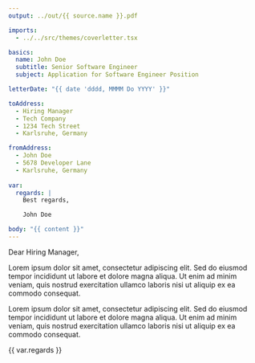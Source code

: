 ```yaml
---
output: ../out/{{ source.name }}.pdf

imports:
  - ../../src/themes/coverletter.tsx

basics:
  name: John Doe
  subtitle: Senior Software Engineer
  subject: Application for Software Engineer Position

letterDate: "{{ date 'dddd, MMMM Do YYYY' }}"

toAddress:
  - Hiring Manager
  - Tech Company
  - 1234 Tech Street
  - Karlsruhe, Germany

fromAddress:
  - John Doe
  - 5678 Developer Lane
  - Karlsruhe, Germany
  
var:
  regards: |
    Best regards,

    John Doe

body: "{{ content }}"
---
```

<!-- markdownlint-disable no-multiple-blanks -->

Dear Hiring Manager,


Lorem ipsum dolor sit amet, consectetur adipiscing elit. Sed do eiusmod
tempor incididunt ut labore et dolore magna aliqua. Ut enim ad minim
veniam, quis nostrud exercitation ullamco laboris nisi ut aliquip ex
ea commodo consequat.


Lorem ipsum dolor sit amet, consectetur adipiscing elit. Sed do eiusmod
tempor incididunt ut labore et dolore magna aliqua. Ut enim ad minim
veniam, quis nostrud exercitation ullamco laboris nisi ut aliquip ex
ea commodo consequat.


{{ var.regards }}
